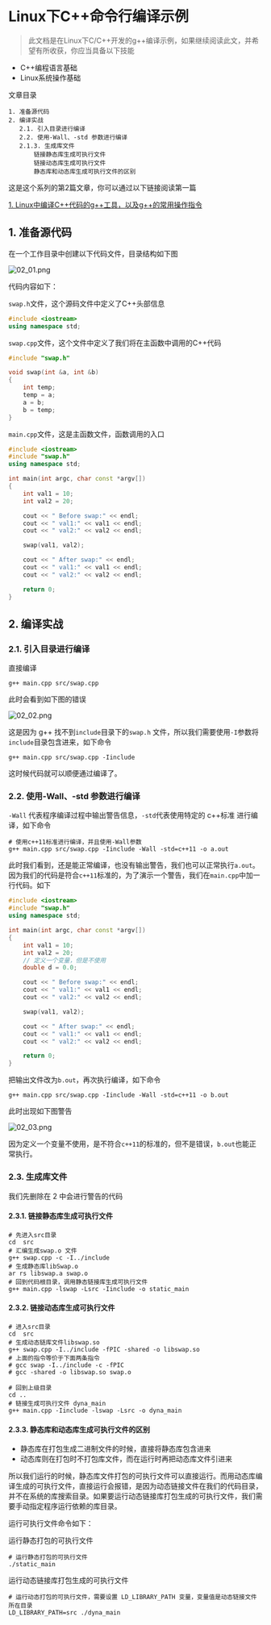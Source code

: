 # Linux下C++命令行编译示例

> 此文档是在Linux下C/C++开发的g++编译示例，如果继续阅读此文，并希望有所收获，你应当具备以下技能

- C++编程语言基础
- Linux系统操作基础

文章目录

```text
1. 准备源代码
2. 编译实战
   2.1. 引入目录进行编译
   2.2. 使用-Wall、-std 参数进行编译
   2.1.3. 生成库文件
       链接静态库生成可执行文件
       链接动态库生成可执行文件
       静态库和动态库生成可执行文件的区别
```

这是这个系列的第2篇文章，你可以通过以下链接阅读第一篇

[1. Linux中编译C++代码的g++工具，以及g++的常用操作指令](./01-g++.md)

## 1. 准备源代码

在一个工作目录中创建以下代码文件，目录结构如下图

![02_01.png](./img/02_01.png)

代码内容如下：

`swap.h`文件，这个源码文件中定义了C++头部信息

```cpp
#include <iostream>
using namespace std;
```

`swap.cpp`文件，这个文件中定义了我们将在主函数中调用的C++代码

```cpp
#include "swap.h"

void swap(int &a, int &b)
{
    int temp;
    temp = a;
    a = b;
    b = temp;
}
```

`main.cpp`文件，这是主函数文件，函数调用的入口

```cpp
#include <iostream>
#include "swap.h"
using namespace std;

int main(int argc, char const *argv[])
{
    int val1 = 10;
    int val2 = 20;

    cout << " Before swap:" << endl;
    cout << " val1:" << val1 << endl;
    cout << " val2:" << val2 << endl;

    swap(val1, val2);

    cout << " After swap:" << endl;
    cout << " val1:" << val1 << endl;
    cout << " val2:" << val2 << endl;

    return 0;
}
```

## 2. 编译实战

### 2.1. 引入目录进行编译

直接编译

```shell
g++ main.cpp src/swap.cpp
```

此时会看到如下图的错误

![02_02.png](./img/02_02.png)

这是因为 g++ 找不到`include`目录下的`swap.h` 文件，所以我们需要使用`-I`参数将`include`目录包含进来，如下命令

```shell
g++ main.cpp src/swap.cpp -Iinclude
```

这时候代码就可以顺便通过编译了。

### 2.2. 使用-Wall、-std 参数进行编译

`-Wall` 代表程序编译过程中输出警告信息，`-std`代表使用特定的 c++标准 进行编译，如下命令

```SHELL
# 使用c++11标准进行编译，并且使用-Wall参数
g++ main.cpp src/swap.cpp -Iinclude -Wall -std=c++11 -o a.out
```

此时我们看到，还是能正常编译，也没有输出警告，我们也可以正常执行`a.out`。因为我们的代码是符合`c++11`标准的，为了演示一个警告，我们在`main.cpp`中加一行代码。如下

```cpp
#include <iostream>
#include "swap.h"
using namespace std;

int main(int argc, char const *argv[])
{
    int val1 = 10;
    int val2 = 20;
    // 定义一个变量，但是不使用
    double d = 0.0;

    cout << " Before swap:" << endl;
    cout << " val1:" << val1 << endl;
    cout << " val2:" << val2 << endl;

    swap(val1, val2);

    cout << " After swap:" << endl;
    cout << " val1:" << val1 << endl;
    cout << " val2:" << val2 << endl;

    return 0;
}
```

把输出文件改为`b.out`，再次执行编译，如下命令

```SHELL
g++ main.cpp src/swap.cpp -Iinclude -Wall -std=c++11 -o b.out
```

此时出现如下图警告

![02_03.png](./img/02_03.png)

因为定义一个变量不使用，是不符合`c++11`的标准的，但不是错误，`b.out`也能正常执行。

### 2.3. 生成库文件

我们先删除在 2 中会进行警告的代码

#### 2.3.1. 链接静态库生成可执行文件

```shell
# 先进入src目录
cd  src
# 汇编生成swap.o 文件
g++ swap.cpp -c -I../include
# 生成静态库libSwap.o
ar rs libswap.a swap.o
# 回到代码根目录，调用静态链接库生成可执行文件
g++ main.cpp -lswap -Lsrc -Iinclude -o static_main
```

#### 2.3.2. 链接动态库生成可执行文件

```shell
# 进入src目录
cd  src
# 生成动态链库文件libswap.so
g++ swap.cpp -I../include -fPIC -shared -o libswap.so
# 上面的指令等价于下面两条指令
# gcc swap -I../include -c -fPIC
# gcc -shared -o libswap.so swap.o

# 回到上级目录
cd ..
# 链接生成可执行文件 dyna_main
g++ main.cpp -Iinclude -lswap -Lsrc -o dyna_main
```

#### 2.3.3. 静态库和动态库生成可执行文件的区别

- 静态库在打包生成二进制文件的时候，直接将静态库包含进来
- 动态库则在打包时不打包库文件，而在运行时再把动态库文件引进来

所以我们运行的时候，静态库文件打包的可执行文件可以直接运行。而用动态库编译生成的可执行文件，直接运行会报错，是因为动态链接文件在我们的代码目录，并不在系统的库搜索目录。如果要运行动态链接库打包生成的可执行文件，我们需要手动指定程序运行依赖的库目录。

运行可执行文件命令如下：

运行静态打包的可执行文件

```shell
# 运行静态打包的可执行文件
./static_main
```

运行动态链接库打包生成的可执行文件

```shell
# 运行动态打包的可执行文件，需要设置 LD_LIBRARY_PATH 变量，变量值是动态链接文件所在目录
LD_LIBRARY_PATH=src ./dyna_main
```
